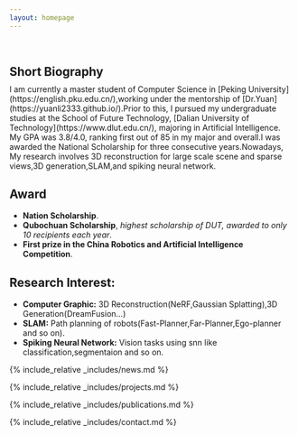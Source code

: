 ```yaml
---
layout: homepage
---
```


<h1 id="about-me"></h1>

<h2 style="margin: 60px 0px 10px;">Short Biography</h2>
I am currently a master student of Computer Science in [Peking University](https://english.pku.edu.cn/),working under the mentorship of [Dr.Yuan](https://yuanli2333.github.io/).Prior to this, I pursued my undergraduate studies at the School of Future Technology, [Dalian University of Technology](https://www.dlut.edu.cn/), majoring in Artificial Intelligence. My GPA was 3.8/4.0, ranking first out of 85 in my major and overall.I was awarded the National Scholarship for three consecutive years.Nowadays, My research involves 3D reconstruction for large scale scene and sparse views,3D generation,SLAM,and spiking neural network.

## Award
- **Nation Scholarship**.
- **Qubochuan Scholarship**, *highest scholarship of DUT, awarded to only 10 recipients each year*.
- **First prize in the China Robotics and Artificial Intelligence Competition**.

## Research Interest:

- **Computer Graphic:** 3D Reconstruction(NeRF,Gaussian Splatting),3D Generation(DreamFusion...)
- **SLAM:** Path planning of robots(Fast-Planner,Far-Planner,Ego-planner and so on).
- **Spiking Neural Network:** Vision tasks using snn like classification,segmentaion and so on.


{% include_relative _includes/news.md %}

{% include_relative _includes/projects.md %}

{% include_relative _includes/publications.md %}

<!-- {% include_relative _includes/conference.md %} -->

{% include_relative _includes/contact.md %}
